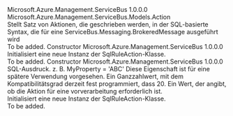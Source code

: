 <Type Name="SqlRuleAction" FullName="Microsoft.Azure.Management.ServiceBus.Models.SqlRuleAction">
  <TypeSignature Language="C#" Value="public class SqlRuleAction : Microsoft.Azure.Management.ServiceBus.Models.Action" />
  <TypeSignature Language="ILAsm" Value=".class public auto ansi beforefieldinit SqlRuleAction extends Microsoft.Azure.Management.ServiceBus.Models.Action" />
  <TypeSignature Language="DocId" Value="T:Microsoft.Azure.Management.ServiceBus.Models.SqlRuleAction" />
  <TypeSignature Language="VB.NET" Value="Public Class SqlRuleAction&#xA;Inherits Action" />
  <TypeSignature Language="F#" Value="type SqlRuleAction = class&#xA;    inherit Action" />
  <AssemblyInfo>
    <AssemblyName>Microsoft.Azure.Management.ServiceBus</AssemblyName>
    <AssemblyVersion>1.0.0.0</AssemblyVersion>
  </AssemblyInfo>
  <Base>
    <BaseTypeName>Microsoft.Azure.Management.ServiceBus.Models.Action</BaseTypeName>
  </Base>
  <Interfaces />
  <Docs>
    <summary>
            Stellt Satz von Aktionen, die geschrieben werden, in der SQL-basierte Syntax, die für eine ServiceBus.Messaging.BrokeredMessage ausgeführt wird
            </summary>
    <remarks>To be added.</remarks>
  </Docs>
  <Members>
    <Member MemberName=".ctor">
      <MemberSignature Language="C#" Value="public SqlRuleAction ();" />
      <MemberSignature Language="ILAsm" Value=".method public hidebysig specialname rtspecialname instance void .ctor() cil managed" />
      <MemberSignature Language="DocId" Value="M:Microsoft.Azure.Management.ServiceBus.Models.SqlRuleAction.#ctor" />
      <MemberSignature Language="VB.NET" Value="Public Sub New ()" />
      <MemberType>Constructor</MemberType>
      <AssemblyInfo>
        <AssemblyName>Microsoft.Azure.Management.ServiceBus</AssemblyName>
        <AssemblyVersion>1.0.0.0</AssemblyVersion>
      </AssemblyInfo>
      <Parameters />
      <Docs>
        <summary>
            Initialisiert eine neue Instanz der SqlRuleAction-Klasse.
            </summary>
        <remarks>To be added.</remarks>
      </Docs>
    </Member>
    <Member MemberName=".ctor">
      <MemberSignature Language="C#" Value="public SqlRuleAction (string sqlExpression = null, Nullable&lt;int&gt; compatibilityLevel = null, Nullable&lt;bool&gt; requiresPreprocessing = null);" />
      <MemberSignature Language="ILAsm" Value=".method public hidebysig specialname rtspecialname instance void .ctor(string sqlExpression, valuetype System.Nullable`1&lt;int32&gt; compatibilityLevel, valuetype System.Nullable`1&lt;bool&gt; requiresPreprocessing) cil managed" />
      <MemberSignature Language="DocId" Value="M:Microsoft.Azure.Management.ServiceBus.Models.SqlRuleAction.#ctor(System.String,System.Nullable{System.Int32},System.Nullable{System.Boolean})" />
      <MemberSignature Language="VB.NET" Value="Public Sub New (Optional sqlExpression As String = null, Optional compatibilityLevel As Nullable(Of Integer) = null, Optional requiresPreprocessing As Nullable(Of Boolean) = null)" />
      <MemberSignature Language="F#" Value="new Microsoft.Azure.Management.ServiceBus.Models.SqlRuleAction : string * Nullable&lt;int&gt; * Nullable&lt;bool&gt; -&gt; Microsoft.Azure.Management.ServiceBus.Models.SqlRuleAction" Usage="new Microsoft.Azure.Management.ServiceBus.Models.SqlRuleAction (sqlExpression, compatibilityLevel, requiresPreprocessing)" />
      <MemberType>Constructor</MemberType>
      <AssemblyInfo>
        <AssemblyName>Microsoft.Azure.Management.ServiceBus</AssemblyName>
        <AssemblyVersion>1.0.0.0</AssemblyVersion>
      </AssemblyInfo>
      <Parameters>
        <Parameter Name="sqlExpression" Type="System.String" />
        <Parameter Name="compatibilityLevel" Type="System.Nullable&lt;System.Int32&gt;" />
        <Parameter Name="requiresPreprocessing" Type="System.Nullable&lt;System.Boolean&gt;" />
      </Parameters>
      <Docs>
        <param name="sqlExpression">SQL-Ausdruck. z. B. MyProperty = 'ABC'</param>
        <param name="compatibilityLevel">Diese Eigenschaft ist für eine spätere Verwendung vorgesehen. Ein Ganzzahlwert, mit dem Kompatibilitätsgrad derzeit fest programmiert, dass 20.</param>
        <param name="requiresPreprocessing">Ein Wert, der angibt, ob die Aktion für eine vorverarbeitung erforderlich ist.</param>
        <summary>
            Initialisiert eine neue Instanz der SqlRuleAction-Klasse.
            </summary>
        <remarks>To be added.</remarks>
      </Docs>
    </Member>
  </Members>
</Type>